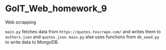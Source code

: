 # GoIT_Web_homework_9
Web scrapping

`main.py` fetches data from `https://quotes.toscrape.com/` and writes them to `authors.json` and `quotes.json`.
`main.py` alse uses functions from `db_seed.py` to write data to MongoDB.